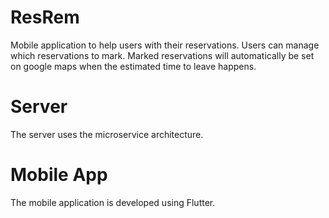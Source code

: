 # ResRem
 Mobile application to help users with their reservations. 
 Users can manage which reservations to mark. Marked reservations will automatically be set on google maps when the estimated time to leave happens.
# Server
 The server uses the microservice architecture.
# Mobile App
 The mobile application is developed using Flutter.